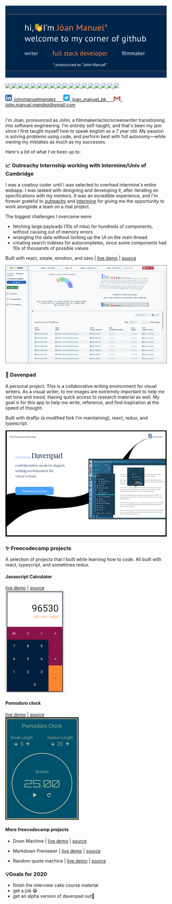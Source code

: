 ![intro image](https://github.com/JM-Mendez/jm-mendez/blob/primary/hero.png?raw=true)

<span>
  <a href="https://reactjs.org/">
    <img src="https://img.shields.io/static/v1?label=proficient&message=react&color=blue" />
  </a>
  <a href="https://www.typescriptlang.org">
    <img src="https://img.shields.io/static/v1?label=proficient&message=typescript&color=3177c6" />
  <a>
  <a href="https://redux.js.org">
    <img src="https://img.shields.io/static/v1?label=proficient&message=redux&color=7549bb" />
  <a>
  <a href="https://developer.mozilla.org/en-US/docs/Web/Guide/HTML/HTML5">
    <img src="https://img.shields.io/static/v1?label=proficient&message=html5&color=orange" />
  <a>
  <a href="https://developer.mozilla.org/en-US/docs/Web/CSS">
    <img src="https://img.shields.io/static/v1?label=proficient&message=css&color=264ce3" />
  <a>
  <a href="https://sass-lang.com">
    <img src="https://img.shields.io/static/v1?label=proficient&message=sass&color=cc669b" />
  <a>
  <a href="https://nodejs.org">
    <img src="https://img.shields.io/static/v1?label=proficient&message=nodejs&color=3e873f" />
  <a>
  <a href="https://xstate.js.org">
    <img src="https://img.shields.io/static/v1?label=proficient&message=xstate&color=2a2b3f" />
  <a>
  <a href="https://jestjs.io">
    <img src="https://img.shields.io/static/v1?label=proficient&message=jest&color=9a415b" />
  <a>
  <a href="https://webpack.js.org">
    <img src="https://img.shields.io/static/v1?label=proficient&message=webpack&color=6e96d7" />
  <a>
  <a href="https://git-scm.com">
    <img src="https://img.shields.io/static/v1?label=proficient&message=git&color=f15033" />
  <a>
  <a href="https://www.electronjs.org">
    <img src="https://img.shields.io/static/v1?label=familiar&labelColor=lightgrey&message=electron&color=51727c" />
  <a>
  <a href="http://gatsbyjs.org">
    <img src="https://img.shields.io/static/v1?label=familiar&labelColor=lightgrey&message=gatsby&color=633295" />
  <a>
  <a href="https://graphql.org">
    <img src="https://img.shields.io/static/v1?label=familiar&labelColor=lightgrey&message=graphql&color=e535ab" />
  <a>
  <a href="https://storybook.js.org/">
    <img src="https://img.shields.io/static/v1?label=familiar&labelColor=lightgrey&message=storybook&color=f54785" />
  <a>
  <a href="https://www.netlify.com/">
    <img src="https://img.shields.io/static/v1?label=familiar&labelColor=lightgrey&message=netlify&color=39adbb" />
  <a>
  <a href="https://www.markdownguide.org/">
    <img src="https://img.shields.io/static/v1?label=familiar&labelColor=lightgrey&message=markdown&color=34a5df" />
  <a>
</span>

<a href="https://www.codewars.com/users/JM-Mendez/stats">
  <img src="https://www.codewars.com/users/JM-Mendez/badges/large" height="32px" />
</a>

<br />
<br />

<a href="https://www.linkedin.com/in/johnmanuelmendez/">
  <img src="https://github.com/JM-Mendez/jm-mendez/blob/primary/linkedin.png?raw=true" alt="John Mendez | linkedin" width="24px">
  <span>johnmanuelmendez &nbsp;&nbsp;&nbsp;&nbsp;</span>
</a>
<a href="https://twitter.com/joan_manuel_bk">
  <img src="https://github.com/JM-Mendez/jm-mendez/blob/primary/twitter.png?raw=true" alt="John Mendez | Twitter" width="20px">
  <span>&nbsp;joan_manuel_bk &nbsp;&nbsp;&nbsp;&nbsp;</span>
</a>
<a href="mailto:john.manuel.mendez@gmail.com">
  <img src="https://github.com/JM-Mendez/jm-mendez/blob/primary/gmail.png?raw=true" alt="Send email" width="20px">
  <span>&nbsp; john.manuel.mendez@gmail.com</span>
</a>

<br />
<br />

I'm Jóan, pronounced as John, a filmmaker/actor/screenwriter transitioning into software engineering. I'm entirely self-taught, and that's been my jam since I first taught myself how to speak english as a 7 year old. My passion is solving problems using code, and perform best with full autonomy—while owning my mistakes as much as my successes.

Here's a bit of what I've been up to:

### 📈 Outreachy Internship working with Intermine/Univ of Cambridge

I was a cowboy coder until I was selected to overhaul intermine's entire webapp. I was tasked with designing and developing it, after iterating on specifications with my mentors. It was an incredible experience, and I'm forever grateful to [outreachy](https://www.outreachy.org/) and [intermine](http://intermine.org/) for giving me the opportunity to work alongside a team on a real project.

The biggest challenges I overcame were:
- fetching large payloads (10s of mbs) for hundreds of components, without causing out of memory errors
- wrangling the data without locking up the UI on the main thread
- creating search indexes for autocompletes, since some components had 10s of thousands of possible values

Built with react, xstate, emotion, and sass | [live demo](https://intermine-data-browser.netlify.app/) | [source](https://github.com/JM-Mendez/InterMine-Data-Browser-Tool)

<a href="https://intermine-data-browser.netlify.app/">
  <img alt="intermine data browser project" src="https://github.com/JM-Mendez/jm-mendez/blob/primary/data-browser.gif?raw=true" />
</a>

### 📝 Davenpad

A personal project. This is a collaborative writing environment for visual writers. As a visual writer, to me images are extremely important to help me set tone and mood. Having quick access to research material as well. My goal is for this app to help me write, reference, and find inspiration at the speed of thought.

Built with draftjs (a modified fork I'm maintaining), react, redux, and typescript.

![davenpad website photo](https://github.com/JM-Mendez/jm-mendez/blob/primary/davenpad.png?raw=true)

### ✨ Freecodecamp projects

A selection of projects that I built while learning how to code. All built with react, typescript, and sometimes redux.

#### Javascript Calculator

<div>
  <a href="https://fcc-jm-projects.gitlab.io/javascript-calculator/">live demo</a>
  <span> | </span>
  <a href="https://gitlab.com/fcc-jm-projects/javascript-calculator">source</a>
</div>
<a href="https://fcc-jm-projects.gitlab.io/javascript-calculator/">
  <img alt="javascript calculator project" src="https://github.com/JM-Mendez/jm-mendez/blob/primary/freecodecamp/calculator.png?raw=true">
</a>


#### Pomodoro clock

<div>
  <a href="https://fcc-jm-projects.gitlab.io/pomodoro-clock/">live demo</a>
  <span> | </span>
  <a href="https://gitlab.com/fcc-jm-projects/pomodoro-clock">source</a>
</div>
<a href="https://fcc-jm-projects.gitlab.io/pomodoro-clock/">
  <img alt="pomodoro clock project" src="https://github.com/JM-Mendez/jm-mendez/blob/primary/freecodecamp/pomodoro.png?raw=true">
</a>


#### More freecodecamp projects

- Drum Machine | [live demo](https://fcc-jm-projects.gitlab.io/drum-machine/) | [source](https://gitlab.com/fcc-jm-projects/drum-machine)

- Markdown Previewer | [live demo](https://fcc-jm-projects.gitlab.io/markdown-previewer/) | [source](https://gitlab.com/fcc-jm-projects/markdown-previewer)

- Random quote machine | [live demo](https://fcc-jm-projects.gitlab.io/random-quote-machine/) | [source](https://gitlab.com/fcc-jm-projects/random-quote-machine)

### 💡Goals for 2020

- finish the interview cake course material
- get a job 😁
- get an alpha version of davenpad out🤞
